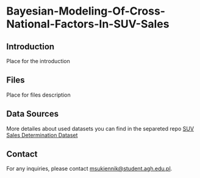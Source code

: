 # Bayesian-Modeling-Of-Cross-National-Factors-In-SUV-Sales

## Introduction

Place for the introduction

## Files

Place for files description

## Data Sources

More detailes about used datasets you can find in the separeted repo [SUV Sales Determination Dataset](https://github.com/sukiennik-monika/SUV-Sales-Determination-Dataset) 

## Contact

For any inquiries, please contact msukiennik@student.agh.edu.pl.
